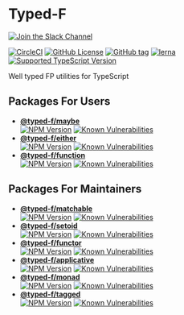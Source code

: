 # Typed-F

[![Join the Slack Channel](https://typed-f.now.sh/slack-badge.svg?style=for-the-badge&logo=slack)](https://typed-f.slack.com/)

[![CircleCI](https://img.shields.io/circleci/project/github/RedSparr0w/node-csgo-parser/master.svg?logo=circleci)](https://circleci.com/gh/Ailrun/typed-f/tree/master)
[![GitHub License](https://img.shields.io/github/license/Ailrun/typed-f.svg)][repo-github]
[![GitHub tag](https://img.shields.io/github/tag/Ailrun/typed-f.svg?colorB=blue)][releases-github]
[![lerna](https://img.shields.io/badge/maintained%20with-lerna-cc00ff.svg)](https://lernajs.io/)
[![Supported TypeScript Version](https://img.shields.io/badge/support-typescript%40%3E%3D3.0-007acc.svg)](https://www.typescriptlang.org/docs/handbook/release-notes/typescript-3-0.html)

Well typed FP utilities for TypeScript

## Packages For Users
- [**@typed-f/maybe**][maybe-github]  
  [![NPM Version](https://img.shields.io/npm/v/@typed-f/maybe/latest.svg?logo=npm&label=latest&colorB=blue)][maybe-npm] [![Known Vulnerabilities](https://snyk.io/test/github/Ailrun/typed-f/badge.svg?targetFile=packages%2Fmaybe%2Fpackage.json)](https://snyk.io/test/github/Ailrun/typed-f?targetFile=packages%2Fmaybe%2Fpackage.json)
- [**@typed-f/either**][either-github]  
  [![NPM Version](https://img.shields.io/npm/v/@typed-f/either/latest.svg?logo=npm&label=latest&colorB=blue)][either-npm] [![Known Vulnerabilities](https://snyk.io/test/github/Ailrun/typed-f/badge.svg?targetFile=packages%2Feither%2Fpackage.json)](https://snyk.io/test/github/Ailrun/typed-f?targetFile=packages%2Feither%2Fpackage.json)
- [**@typed-f/function**][function-github]  
  [![NPM Version](https://img.shields.io/npm/v/@typed-f/function/latest.svg?logo=npm&label=latest&colorB=blue)][function-npm] [![Known Vulnerabilities](https://snyk.io/test/github/Ailrun/typed-f/badge.svg?targetFile=packages%2Ffunction%2Fpackage.json)](https://snyk.io/test/github/Ailrun/typed-f?targetFile=packages%2Ffunction%2Fpackage.json)

## Packages For Maintainers
- [**@typed-f/matchable**][matchable-github]  
  [![NPM Version](https://img.shields.io/npm/v/@typed-f/matchable/latest.svg?logo=npm&label=latest&colorB=blue)][matchable-npm] [![Known Vulnerabilities](https://snyk.io/test/github/Ailrun/typed-f/badge.svg?targetFile=packages%2Fmatchable%2Fpackage.json)](https://snyk.io/test/github/Ailrun/typed-f?targetFile=packages%2Fmatchable%2Fpackage.json)
- [**@typed-f/setoid**][setoid-github]  
  [![NPM Version](https://img.shields.io/npm/v/@typed-f/setoid/latest.svg?logo=npm&label=latest&colorB=blue)][setoid-npm] [![Known Vulnerabilities](https://snyk.io/test/github/Ailrun/typed-f/badge.svg?targetFile=packages%2Fsetoid%2Fpackage.json)](https://snyk.io/test/github/Ailrun/typed-f?targetFile=packages%2Fsetoid%2Fpackage.json)
- [**@typed-f/functor**][functor-github]  
  [![NPM Version](https://img.shields.io/npm/v/@typed-f/functor/latest.svg?logo=npm&label=latest&colorB=blue)][functor-npm] [![Known Vulnerabilities](https://snyk.io/test/github/Ailrun/typed-f/badge.svg?targetFile=packages%2Ffunctor%2Fpackage.json)](https://snyk.io/test/github/Ailrun/typed-f?targetFile=packages%2Ffunctor%2Fpackage.json)
- [**@typed-f/applicative**][applicative-github]  
  [![NPM Version](https://img.shields.io/npm/v/@typed-f/applicative/latest.svg?logo=npm&label=latest&colorB=blue)][applicative-npm] [![Known Vulnerabilities](https://snyk.io/test/github/Ailrun/typed-f/badge.svg?targetFile=packages%2Fapplicative%2Fpackage.json)](https://snyk.io/test/github/Ailrun/typed-f?targetFile=packages/applicative/package.json)
- [**@typed-f/monad**][monad-github]  
  [![NPM Version](https://img.shields.io/npm/v/@typed-f/monad/latest.svg?logo=npm&label=latest&colorB=blue)][monad-npm] [![Known Vulnerabilities](https://snyk.io/test/github/Ailrun/typed-f/badge.svg?targetFile=packages%2Fmonad%2Fpackage.json)](https://snyk.io/test/github/Ailrun/typed-f?targetFile=packages%2Fmonad%2Fpackage.json)
- [**@typed-f/tagged**][tagged-github]  
  [![NPM Version](https://img.shields.io/npm/v/@typed-f/tagged/latest.svg?logo=npm&label=latest&colorB=blue)][tagged-npm] [![Known Vulnerabilities](https://snyk.io/test/github/Ailrun/typed-f/badge.svg?targetFile=packages%2Ftagged%2Fpackage.json)](https://snyk.io/test/github/Ailrun/typed-f?targetFile=packages%2Ftagged%2Fpackage.json)

[repo-github]: https://github.com/Ailrun/typed-f
[releases-github]: https://github.com/Ailrun/typed-f/releases

[applicative-github]: https://github.com/Ailrun/typed-f/tree/master/packages/applicative
[either-github]: https://github.com/Ailrun/typed-f/tree/master/packages/either
[function-github]: https://github.com/Ailrun/typed-f/tree/master/packages/function
[functor-github]: https://github.com/Ailrun/typed-f/tree/master/packages/functor
[matchable-github]: https://github.com/Ailrun/typed-f/tree/master/packages/matchable
[maybe-github]: https://github.com/Ailrun/typed-f/tree/master/packages/maybe
[monad-github]: https://github.com/Ailrun/typed-f/tree/master/packages/monad
[setoid-github]: https://github.com/Ailrun/typed-f/tree/master/packages/setoid
[tagged-github]: https://github.com/Ailrun/typed-f/tree/master/packages/tagged

[applicative-npm]: https://www.npmjs.com/package/@typed-f/applicative
[either-npm]: https://www.npmjs.com/package/@typed-f/either
[function-npm]: https://www.npmjs.com/package/@typed-f/function
[functor-npm]: https://www.npmjs.com/package/@typed-f/functor
[matchable-npm]: https://www.npmjs.com/package/@typed-f/matchable
[maybe-npm]: https://www.npmjs.com/package/@typed-f/maybe
[monad-npm]: https://www.npmjs.com/package/@typed-f/monad
[setoid-npm]: https://www.npmjs.com/package/@typed-f/setoid
[tagged-npm]: https://www.npmjs.com/package/@typed-f/tagged
